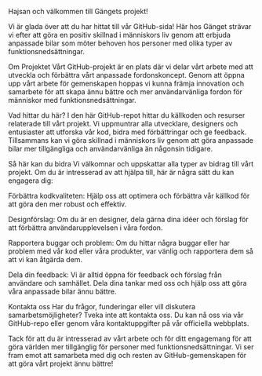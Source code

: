 Hajsan och välkommen till Gängets projekt! 

Vi är glada över att du har hittat till vår GitHub-sida! Här hos Gänget strävar vi efter att göra en positiv skillnad i människors liv genom att erbjuda anpassade bilar som möter behoven hos personer med olika typer av funktionsnedsättningar.

Om Projektet
Vårt GitHub-projekt är en plats där vi delar vårt arbete med att utveckla och förbättra vårt anpassade fordonskoncept. Genom att öppna upp vårt arbete för gemenskapen hoppas vi kunna främja innovation och samarbete för att skapa ännu bättre och mer användarvänliga fordon för människor med funktionsnedsättningar.

Vad hittar du här?
I den här GitHub-repot hittar du källkoden och resurser relaterade till vårt projekt. Vi uppmuntrar alla utvecklare, designers och entusiaster att utforska vår kod, bidra med förbättringar och ge feedback. Tillsammans kan vi göra skillnad i människors liv genom att göra anpassade bilar mer tillgängliga och användarvänliga än någonsin tidigare.

Så här kan du bidra
Vi välkomnar och uppskattar alla typer av bidrag till vårt projekt. Om du är intresserad av att hjälpa till, här är några sätt du kan engagera dig:

Förbättra kodkvaliteten: Hjälp oss att optimera och förbättra vår källkod för att göra den mer robust och effektiv.

Designförslag: Om du är en designer, dela gärna dina idéer och förslag för att förbättra användarupplevelsen i våra fordon.

Rapportera buggar och problem: Om du hittar några buggar eller har problem med vår kod eller våra produkter, var vänlig och rapportera dem så att vi kan åtgärda dem.

Dela din feedback: Vi är alltid öppna för feedback och förslag från användare och samhället. Dela dina tankar med oss och hjälp oss att göra våra anpassade bilar ännu bättre.

Kontakta oss
Har du frågor, funderingar eller vill diskutera samarbetsmöjligheter? Tveka inte att kontakta oss. Du kan nå oss via vår GitHub-repo eller genom våra kontaktuppgifter på vår officiella webbplats.

Tack för att du är intresserad av vårt arbete och för ditt engagemang för att göra världen mer tillgänglig för personer med funktionsnedsättningar. Vi ser fram emot att samarbeta med dig och resten av GitHub-gemenskapen för att göra vårt projekt ännu bättre!
